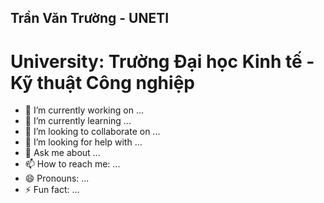 ## Trần Văn Trường - UNETI

# University: Trường Đại học Kinh tế - Kỹ thuật Công nghiệp


- 🔭 I’m currently working on ...
- 🌱 I’m currently learning ...
- 👯 I’m looking to collaborate on ...
- 🤔 I’m looking for help with ...
- 💬 Ask me about ...
- 📫 How to reach me: ...
- 😄 Pronouns: ...
- ⚡ Fun fact: ...
